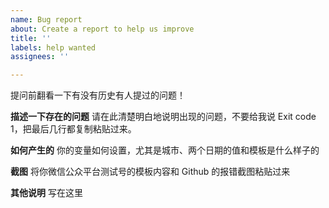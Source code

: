 ```yaml
---
name: Bug report
about: Create a report to help us improve
title: ''
labels: help wanted
assignees: ''

---
```


提问前翻看一下有没有历史有人提过的问题！

**描述一下存在的问题**
请在此清楚明白地说明出现的问题，不要给我说 Exit code 1，把最后几行都复制粘贴过来。

**如何产生的**
你的变量如何设置，尤其是城市、两个日期的值和模板是什么样子的

**截图**
将你微信公众平台测试号的模板内容和 Github 的报错截图粘贴过来

**其他说明**
写在这里
